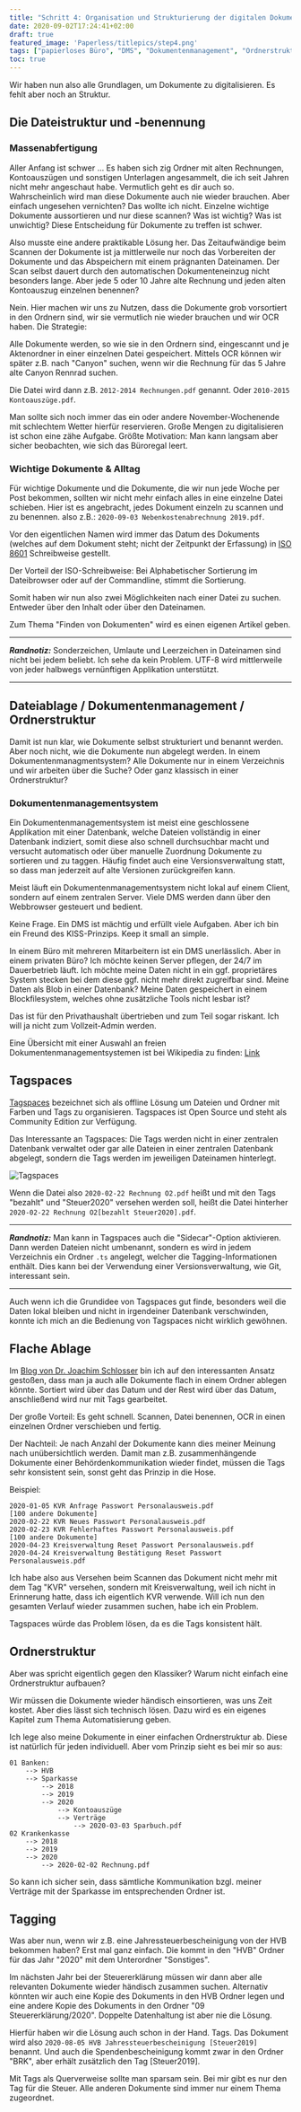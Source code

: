 ```yaml
---
title: "Schritt 4: Organisation und Strukturierung der digitalen Dokumente."
date: 2020-09-02T17:24:41+02:00
draft: true
featured_image: 'Paperless/titlepics/step4.png'
tags: ["papierloses Büro", "DMS", "Dokumentenmanagement", "Ordnerstruktur", "Dateistruktur"]
toc: true
---
```


Wir haben nun also alle Grundlagen, um Dokumente zu digitalisieren. Es fehlt aber noch an Struktur.

## Die Dateistruktur und -benennung

### Massenabfertigung

Aller Anfang ist schwer ... Es haben sich zig Ordner mit alten Rechnungen, Kontoauszügen und
sonstigen Unterlagen angesammelt, die ich seit Jahren nicht mehr angeschaut habe. Vermutlich geht es
dir auch so. Wahrscheinlich wird man diese Dokumente auch nie wieder brauchen. Aber einfach ungesehen
vernichten? Das wollte ich nicht. Einzelne wichtige Dokumente aussortieren und nur diese scannen? 
Was ist wichtig? Was ist unwichtig? Diese Entscheidung für Dokumente zu treffen ist schwer.

Also musste eine andere praktikable Lösung her. Das Zeitaufwändige beim Scannen der Dokumente ist
ja mittlerweile nur noch das Vorbereiten der Dokumente und das Abspeichern mit einem prägnanten Dateinamen.
Der Scan selbst dauert durch den automatischen Dokumenteneinzug nicht besonders lange. Aber jede 5 oder 10
Jahre alte Rechnung und jeden alten Kontoauszug einzelnen benennen?

Nein. Hier machen wir uns zu Nutzen, dass die Dokumente grob vorsortiert in den Ordnern sind, 
wir sie vermutlich nie wieder brauchen und wir OCR haben. Die Strategie:

Alle Dokumente werden, so wie sie in den Ordnern sind, eingescannt und je Aktenordner in einer einzelnen
Datei gespeichert. Mittels OCR können wir später z.B. nach "Canyon" suchen, wenn wir die Rechnung
für das 5 Jahre alte Canyon Rennrad suchen.

Die Datei wird dann z.B. `2012-2014 Rechnungen.pdf` genannt. Oder `2010-2015 Kontoauszüge.pdf`.

Man sollte sich noch immer das ein oder andere November-Wochenende mit schlechtem Wetter hierfür
reservieren. Große Mengen zu digitalisieren ist schon eine zähe Aufgabe. Größte Motivation:
Man kann langsam aber sicher beobachten, wie sich das Büroregal leert.

### Wichtige Dokumente & Alltag

Für wichtige Dokumente und die Dokumente, die wir nun jede Woche per Post bekommen, sollten wir 
nicht mehr einfach alles in eine einzelne Datei schieben. Hier ist es angebracht, jedes Dokument
einzeln zu scannen und zu benennen.  also z.B.: `2020-09-03 Nebenkostenabrechnung 2019.pdf`.

Vor den eigentlichen Namen wird immer das Datum des Dokuments (welches auf dem Dokument steht; nicht der
Zeitpunkt der Erfassung) in [ISO 8601](https://de.wikipedia.org/wiki/ISO_8601) Schreibweise gestellt.

Der Vorteil der ISO-Schreibweise: Bei Alphabetischer Sortierung im Dateibrowser oder auf der Commandline,
stimmt die Sortierung.

Somit haben wir nun also zwei Möglichkeiten nach einer Datei zu suchen. Entweder über den Inhalt oder
über den Dateinamen.

Zum Thema "Finden von Dokumenten" wird es einen eigenen Artikel geben.

---

***Randnotiz:*** Sonderzeichen, Umlaute und Leerzeichen in Dateinamen sind nicht bei jedem beliebt.
Ich sehe da kein Problem. UTF-8 wird mittlerweile von jeder halbwegs vernünftigen Applikation
unterstützt.

---

## Dateiablage / Dokumentenmanagement / Ordnerstruktur

Damit ist nun klar, wie Dokumente selbst strukturiert und benannt werden. Aber noch nicht, wie 
die Dokumente nun abgelegt werden. In einem Dokumentenmanagmentsystem? Alle Dokumente nur in einem
Verzeichnis und wir arbeiten über die Suche? Oder ganz klassisch in einer Ordnerstruktur?

### Dokumentenmanagementsystem

Ein Dokumentenmanagementsystem ist meist eine geschlossene Applikation mit einer Datenbank, welche
Dateien vollständig in einer Datenbank indiziert, somit diese also schnell durchsuchbar macht 
und versucht automatisch oder über manuelle Zuordnung Dokumente zu sortieren und zu taggen. Häufig
findet auch eine Versionsverwaltung statt, so dass man jederzeit auf alte Versionen zurückgreifen kann.

Meist läuft ein Dokumentenmanagementsystem nicht lokal auf einem Client, sondern auf einem zentralen Server.
Viele DMS werden dann über den Webbrowser gesteuert und bedient. 

Keine Frage. Ein DMS ist mächtig und erfüllt viele Aufgaben. Aber ich bin ein Freund des KISS-Prinzips.
Keep it small an simple.

In einem Büro mit mehreren Mitarbeitern ist ein DMS unerlässlich. Aber in einem privaten Büro? Ich möchte
keinen Server pflegen, der 24/7 im Dauerbetrieb läuft. Ich möchte meine Daten nicht in ein ggf. 
proprietäres System stecken bei dem diese ggf. nicht mehr direkt zugreifbar sind. Meine Daten als Blob
in einer Datenbank? Meine Daten gespeichert in einem Blockfilesystem, welches ohne zusätzliche Tools
nicht lesbar ist?

Das ist für den Privathaushalt übertrieben und zum Teil sogar riskant. Ich will ja nicht zum Vollzeit-Admin werden.

Eine Übersicht mit einer Auswahl an freien Dokumentenmanagementsystemen ist bei Wikipedia zu finden:
[Link](https://de.wikipedia.org/wiki/Dokumentenmanagement#Freie_Software)

## Tagspaces

[Tagspaces](https://www.tagspaces.org/) bezeichnet sich als offline Lösung um Dateien und Ordner mit Farben 
und Tags zu organisieren. Tagspaces ist Open Source und steht als Community Edition zur Verfügung.

Das Interessante an Tagspaces: Die Tags werden nicht in einer zentralen Datenbank verwaltet oder gar
alle Dateien in einer zentralen Datenbank abgelegt, sondern die Tags werden im jeweiligen Dateinamen
hinterlegt.

![Tagspaces](/Paperless/pictures/tagspaces.png)

Wenn die Datei also `2020-02-22 Rechnung O2.pdf` heißt und mit den Tags "bezahlt" und "Steuer2020"
versehen werden soll, heißt die Datei hinterher `2020-02-22 Rechnung O2[bezahlt Steuer2020].pdf`.

---

***Randnotiz:*** Man kann in Tagspaces auch die "Sidecar"-Option aktivieren. Dann werden Dateien nicht
umbenannt, sondern es wird in jedem Verzeichnis ein Ordner `.ts` angelegt, welcher die Tagging-Informationen
enthält. Dies kann bei der Verwendung einer Versionsverwaltung, wie Git, interessant sein. 

---

Auch wenn ich die Grundidee von Tagspaces gut finde, besonders weil die Daten lokal bleiben und nicht
in irgendeiner Datenbank verschwinden, konnte ich mich an die Bedienung von Tagspaces
nicht wirklich gewöhnen.

## Flache Ablage

Im [Blog von Dr. Joachim Schlosser](https://www.schlosser.info/buero-papierlos-scanner-scanscap/)
bin ich auf den interessanten Ansatz gestoßen, dass man ja auch alle Dokumente flach in einem
Ordner ablegen könnte. Sortiert wird über das Datum und der Rest wird über das Datum, anschließend
wird nur mit Tags gearbeitet.

Der große Vorteil: Es geht schnell. Scannen, Datei benennen, OCR in einen einzelnen Ordner verschieben
und fertig.

Der Nachteil: Je nach Anzahl der Dokumente kann dies meiner Meinung nach unübersichtlich werden.
Damit man z.B. zusammenhängende Dokumente einer Behördenkommunikation wieder findet, müssen
die Tags sehr konsistent sein, sonst geht das Prinzip in die Hose. 

Beispiel:

    2020-01-05 KVR Anfrage Passwort Personalausweis.pdf
    [100 andere Dokumente]
    2020-02-22 KVR Neues Passwort Personalausweis.pdf
    2020-02-23 KVR Fehlerhaftes Passwort Personalausweis.pdf
    [100 andere Dokumente]
    2020-04-23 Kreisverwaltung Reset Passwort Personalausweis.pdf
    2020-04-24 Kreisverwaltung Bestätigung Reset Passwort Personalausweis.pdf
    
    
Ich habe also aus Versehen beim Scannen das Dokument nicht mehr mit dem Tag "KVR" versehen, sondern
mit Kreisverwaltung, weil ich nicht in Erinnerung hatte, dass ich eigentlich KVR verwende.
Will ich nun den gesamten Verlauf wieder zusammen suchen, habe ich ein Problem.    

Tagspaces würde das Problem lösen, da es die Tags konsistent hält.

## Ordnerstruktur

Aber was spricht eigentlich gegen den Klassiker? Warum nicht einfach eine Ordnerstruktur aufbauen?

Wir müssen die Dokumente wieder händisch einsortieren, was uns Zeit kostet. Aber dies lässt sich
technisch lösen. Dazu wird es ein eigenes Kapitel zum Thema Automatisierung geben.

Ich lege also meine Dokumente in einer einfachen Ordnerstruktur ab. Diese ist natürlich für jeden
individuell. Aber vom Prinzip sieht es bei mir so aus:

    01 Banken:
        --> HVB
        --> Sparkasse
            --> 2018
            --> 2019
            --> 2020
                --> Kontoauszüge
                --> Verträge
                    --> 2020-03-03 Sparbuch.pdf
    02 Krankenkasse
        --> 2018
        --> 2019
        --> 2020
            --> 2020-02-02 Rechnung.pdf 

So kann ich sicher sein, dass sämtliche Kommunikation bzgl. meiner Verträge mit der Sparkasse
im entsprechenden Ordner ist.

## Tagging

Was aber nun, wenn wir z.B. eine Jahressteuerbescheinigung von der HVB bekommen haben? Erst mal ganz
einfach. Die kommt in den "HVB" Ordner für das Jahr "2020" mit dem Unterordner "Sonstiges".

Im nächsten Jahr bei der Steuererklärung müssen wir dann aber alle relevanten Dokumente wieder händisch
zusammen suchen. Alternativ könnten wir auch eine Kopie des Dokuments in den HVB Ordner legen und 
eine andere Kopie des Dokuments in den Ordner "09 Steuererklärung/2020". Doppelte Datenhaltung ist
aber nie die Lösung.

Hierfür haben wir die Lösung auch schon in der Hand. Tags. Das Dokument wird also 
`2020-08-05 HVB Jahressteuerbescheinigung [Steuer2019]` benannt. Und auch die Spendenbescheinigung
kommt zwar in den Ordner "BRK", aber erhält zusätzlich den Tag [Steuer2019].

Mit Tags als Querverweise sollte man sparsam sein. Bei mir gibt es nur den Tag für die Steuer.
Alle anderen Dokumente sind immer nur einem Thema zugeordnet.